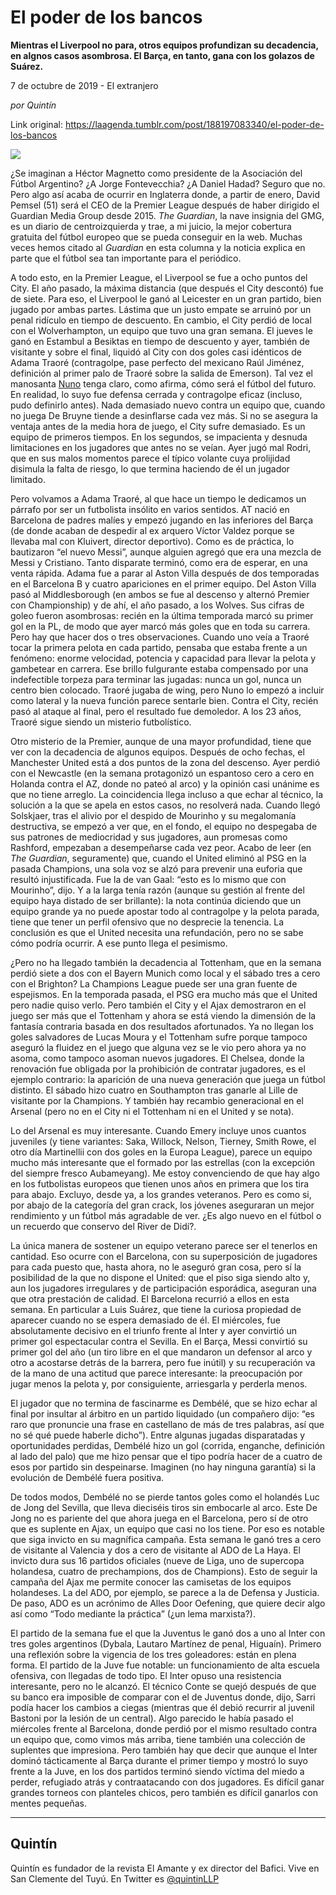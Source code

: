 # El poder de los bancos

**Mientras el Liverpool no para, otros equipos profundizan su decadencia, en algnos casos asombrosa. El Barça, en tanto, gana con los golazos de Suárez.**

7 de octubre de 2019 - El extranjero

_por Quintín_

Link original: https://laagenda.tumblr.com/post/188197083340/el-poder-de-los-bancos

![](https://64.media.tumblr.com/af95102f26a4cc84defedd4df1868021/99129fc9fb84a766-c7/s500x750/9dab60e0a1cb6bc402a838c28052b57ec272b1ab.jpg)

¿Se imaginan a Héctor Magnetto como presidente de la Asociación del Fútbol Argentino? ¿A Jorge Fontevecchia? ¿A Daniel Hadad? Seguro que no. Pero algo así acaba de ocurrir en Inglaterra donde, a partir de enero, David Pemsel (51) será el CEO de la Premier League después de haber dirigido el Guardian Media Group desde 2015. *The Guardian*, la nave insignia del GMG, es un diario de centroizquierda y trae, a mi juicio, la mejor cobertura gratuita del fútbol europeo que se pueda conseguir en la web. Muchas veces hemos citado al *Guardian* en esta columna y la noticia explica en parte que el fútbol sea tan importante para el periódico. 

A todo esto, en la Premier League, el Liverpool se fue a ocho puntos del City. El año pasado, la máxima distancia (que después el City descontó) fue de siete. Para eso, el Liverpool le ganó al Leicester en un gran partido, bien jugado por ambas partes. Lástima que un justo empate se arruinó por un penal ridículo en tiempo de descuento. En cambio, el City perdió de local con el Wolverhampton, un equipo que tuvo una gran semana. El jueves le ganó en Estambul a Besiktas en tiempo de descuento y ayer, también de visitante y sobre el final, liquidó al City con dos goles casi idénticos de Adama Traoré (contragolpe, pase perfecto del mexicano Raúl Jiménez, definición al primer palo de Traoré sobre la salida de Emerson). Tal vez el manosanta [Nuno](https://www.premierleague.com/managers/17863/Nuno-Esp%C3%ADrito%20Santo/overview) tenga claro, como afirma, cómo será el fútbol del futuro. En realidad, lo suyo fue defensa cerrada y contragolpe eficaz (incluso, pudo definirlo antes). Nada demasiado nuevo contra un equipo que, cuando no juega De Bruyne tiende a desinflarse cada vez más.  Si no se asegura la ventaja antes de la media hora de juego, el City sufre demasiado. Es un equipo de primeros tiempos. En los segundos, se impacienta y desnuda limitaciones en los jugadores que antes no se veían. Ayer jugó mal Rodri, que en sus malos momentos parece el típico volante cuya prolijidad disimula la falta de riesgo, lo que termina haciendo de él un jugador limitado. 

Pero volvamos a Adama Traoré, al que hace un tiempo le dedicamos un párrafo por ser un futbolista insólito en varios sentidos. AT nació en Barcelona de padres malíes y empezó jugando en las inferiores del Barça (de donde acaban de despedir al ex arquero Víctor Valdez porque se llevaba mal con Kluivert, director deportivo). Como es de práctica, lo bautizaron “el nuevo Messi”, aunque alguien agregó que era una mezcla de Messi y Cristiano. Tanto disparate terminó, como era de esperar, en una venta rápida. Adama fue a parar al Aston Villa después de dos temporadas en el Barcelona B y cuatro apariciones en el primer equipo. Del Aston Villa pasó al Middlesborough (en ambos se fue al descenso y alternó Premier con Championship) y de ahí, el año pasado, a los Wolves. Sus cifras de goleo fueron asombrosas: recién en la última temporada marcó su primer gol en la PL, de modo que ayer marcó más goles que en toda su carrera. Pero hay que hacer dos o tres observaciones. Cuando uno veía a Traoré tocar la primera pelota en cada partido, pensaba que estaba frente a un fenómeno: enorme velocidad, potencia y capacidad para llevar la pelota y gambetear en carrera. Ese brillo fulgurante estaba compensado por una indefectible torpeza para terminar las jugadas: nunca un gol, nunca un centro bien colocado. Traoré jugaba de wing, pero Nuno lo empezó a incluir como lateral y la nueva función parece sentarle bien. Contra el City, recién pasó al ataque al final, pero el resultado fue demoledor. A los 23 años, Traoré sigue siendo un misterio futbolístico.



Otro misterio de la Premier, aunque de una mayor profundidad, tiene que ver con la decadencia de algunos equipos. Después de ocho fechas, el Manchester United está a dos puntos de la zona del descenso. Ayer perdió con el Newcastle (en la semana protagonizó un espantoso cero a cero en Holanda contra el AZ, donde no pateó al arco) y la opinión casi unánime es que no tiene arreglo. La coincidencia llega incluso a que echar al técnico, la solución a la que se apela en estos casos, no resolverá nada. Cuando llegó Solskjaer, tras el alivio por el despido de Mourinho y su megalomanía destructiva, se empezó a ver que, en el fondo, el equipo no despegaba de sus patrones de mediocridad y sus jugadores, aun promesas como Rashford, empezaban a desempeñarse cada vez peor. Acabo de leer (en *The Guardian*, seguramente) que, cuando el United eliminó al PSG en la pasada Champions, una sola voz se alzó para prevenir una euforia que resultó injustificada. Fue la de van Gaal: “esto es lo mismo que con Mourinho”, dijo. Y a la larga tenía razón (aunque su gestión al frente del equipo haya distado de ser brillante): la nota continúa diciendo que un equipo grande ya no puede apostar todo al contragolpe y la pelota parada, tiene que tener un perfil ofensivo que no desprecie la tenencia. La conclusión es que el United necesita una refundación, pero no se sabe cómo podría ocurrir. A ese punto llega el pesimismo. 

¿Pero no ha llegado también la decadencia al Tottenham, que en la semana perdió siete a dos con el Bayern Munich como local y el sábado tres a cero con el Brighton? La Champions League puede ser una gran fuente de espejismos. En la temporada pasada, el PSG era mucho más que el United pero nadie quiso verlo. Pero también el City y el Ajax demostraron en el juego ser más que el Tottenham y ahora se está viendo la dimensión de la fantasía contraria basada en dos resultados afortunados. Ya no llegan los goles salvadores de Lucas Moura y el Tottenham sufre porque tampoco aseguró la fluidez en el juego que alguna vez se le vio pero ahora ya no asoma, como tampoco asoman nuevos jugadores. El Chelsea, donde la renovación fue obligada por la prohibición de contratar jugadores, es el ejemplo contrario: la aparición de una nueva generación que juega un fútbol distinto. El sábado hizo cuatro en Southampton tras ganarle al Lille de visitante por la Champions. Y también hay recambio generacional en el Arsenal (pero no en el City ni el Tottenham ni en el United y se nota). 

Lo del Arsenal es muy interesante. Cuando Emery incluye unos cuantos juveniles (y tiene variantes: Saka, Willock, Nelson, Tierney, Smith Rowe, el otro día Martinellii con dos goles en la Europa League), parece un equipo mucho más interesante que el formado por las estrellas (con la excepción del siempre fresco Aubameyang). Me estoy convenciendo de que hay algo en los futbolistas europeos que tienen unos años en primera que los tira para abajo. Excluyo, desde ya, a los grandes veteranos. Pero es como si, por abajo de la categoría del gran crack, los jóvenes aseguraran un mejor rendimiento y un fútbol más agradable de ver. ¿Es algo nuevo en el fútbol o un recuerdo que conservo del River de Didí?. 

La única manera de sostener un equipo veterano parece ser el tenerlos en cantidad. Eso ocurre con el Barcelona, con su superposición de jugadores para cada puesto que, hasta ahora, no le aseguró gran cosa, pero sí la posibilidad de la que no dispone el United: que el piso siga siendo alto y, aun los jugadores irregulares y de participación esporádica, aseguran una que otra prestación de calidad. El Barcelona recurrió a ellos en esta semana. En particular a Luis Suárez, que tiene la curiosa propiedad de aparecer cuando no se espera demasiado de él. El miércoles, fue absolutamente decisivo en el triunfo frente al Inter y ayer convirtió un primer gol espectacular contra el Sevilla. En el Barça, Messi convirtió su primer gol del año (un tiro libre en el que mandaron un defensor al arco y otro a acostarse detrás de la barrera, pero fue inútil) y su recuperación va de la mano de una actitud que parece interesante: la preocupación por jugar menos la pelota y, por consiguiente, arriesgarla y perderla menos. 

El jugador que no termina de fascinarme es Dembélé, que se hizo echar al final por insultar al árbitro en un partido liquidado (un compañero dijo: “es raro que pronuncie una frase en castellano de más de tres palabras, así que no sé qué puede haberle dicho”). Entre algunas jugadas disparatadas y oportunidades perdidas, Dembélé hizo un gol (corrida, enganche, definición al lado del palo) que me hizo pensar que el tipo podría hacer de a cuatro de esos por partido sin despeinarse. Imaginen (no hay ninguna garantía) si la evolución de Dembélé fuera positiva. 

De todos modos, Dembélé no se pierde tantos goles como el holandés Luc de Jong del Sevilla, que lleva dieciséis tiros sin embocarle al arco. Este De Jong no es pariente del que ahora juega en el Barcelona, pero sí de otro que es suplente en Ajax, un equipo que casi no los tiene. Por eso es notable que siga invicto en su magnífica campaña. Esta semana le ganó tres a cero de visitante al Valencia y dos a cero de visitante al ADO de La Haya. El invicto dura sus 16 partidos oficiales (nueve de Liga, uno de supercopa holandesa, cuatro de prechampions, dos de Champions). Esto de seguir la campaña del Ajax me permite conocer las camisetas de los equipos holandeses. La del ADO, por ejemplo, se parece a la de Defensa y Justicia. De paso, ADO es un acrónimo de Alles Door Oefening, que quiere decir algo así como “Todo mediante la práctica” (¿un lema marxista?).

El partido de la semana fue el que la Juventus le ganó dos a uno al Inter con tres goles argentinos (Dybala, Lautaro Martínez de penal, Higuaín). Primero una reflexión sobre la vigencia de los tres goleadores: están en plena forma. El partido de la Juve fue notable: un funcionamiento de alta escuela ofensiva, con llegadas de todo tipo. El Inter opuso una resistencia interesante, pero no le alcanzó. El técnico Conte se quejó después de que su banco era imposible de comparar con el de Juventus donde, dijo, Sarri podía hacer los cambios a ciegas (mientras que él debió recurrir al juvenil Bastoni por la lesión de un central). Algo parecido le había pasado el miércoles frente al Barcelona, donde perdió por el mismo resultado contra un equipo que, como vimos más arriba, tiene también una colección de suplentes que impresiona. Pero también hay que decir que aunque el Inter dominó tácticamente al Barça durante el primer tiempo y mostró lo suyo frente a la Juve, en los dos partidos terminó siendo víctima del miedo a perder, refugiado atrás y contraatacando con dos jugadores. Es difícil ganar grandes torneos con planteles chicos, pero también es difícil ganarlos con mentes pequeñas.

  




---

Quintín
-------

 Quintín es fundador de la revista El Amante y ex director del Bafici. Vive en San Clemente del Tuyú. En Twitter es [@quintinLLP](https://twitter.com/quintinLLP)

